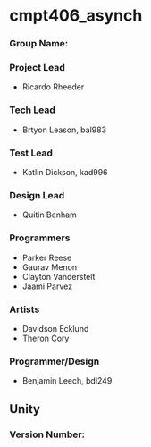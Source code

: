 # cmpt406_asynch
### Group Name: <yet to be determined>

### Project Lead
 * Ricardo Rheeder

### Tech Lead
 * Brtyon Leason, bal983

### Test Lead
 * Katlin Dickson, kad996

### Design Lead
 * Quitin Benham

### Programmers
 * Parker Reese
 * Gaurav Menon
 * Clayton Vanderstelt
 * Jaami Parvez

### Artists
 * Davidson Ecklund
 * Theron Cory

### Programmer/Design
 * Benjamin Leech, bdl249

## Unity
### Version Number: <yet to be determined>
